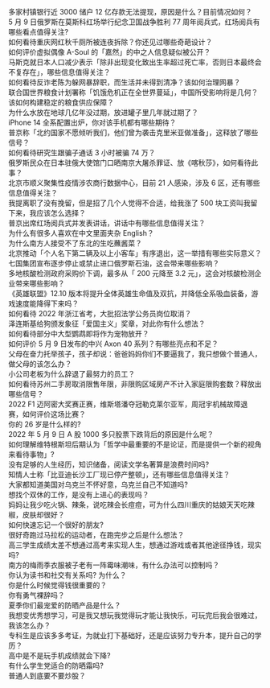 多家村镇银行近 3000 储户 12 亿存款无法提现，原因是什么？目前情况如何？  
5 月 9 日俄罗斯在莫斯科红场举行纪念卫国战争胜利 77 周年阅兵式，红场阅兵有哪些看点值得关注?  
如何看待重庆网红秋千厕所被连夜拆除？你还见过哪些奇葩设计？  
如何评价虚拟偶像 A-Soul 的「嘉然」的中之人信息疑似被公开？  
马斯克就日本人口减少表示「除非出现变化致出生率超过死亡率，否则日本最终会不复存在」，哪些信息值得关注？  
如何看待反诈老陈为躲网暴辞职，而生活并未得到清净？该如何治理网暴？  
联合国世界粮食计划署称「饥饿危机正在全世界蔓延」，中国所受影响将是几何？该如何构建稳定的粮食供应保障？  
为什么水放在地球几亿年没过期，放进罐子里几年就过期了？  
iPhone 14 全系配置出炉，你对该手机都有哪些期待？  
普京称「北约国家不愿倾听我们，他们曾为袭击克里米亚做准备」，这释放了哪些信号？  
如何看待研究生跟骗子通话 3 小时被骗 74 万？  
俄罗斯民众在日本驻俄大使馆门口晒南京大屠杀罪证、放《喀秋莎》，如何看待此事？  
北京市顺义聚集性疫情涉农商行数据中心，目前 21 人感染，涉及 6 区，还有哪些信息值得关注？  
我提离职了没有挽留，但是招了几个人觉得不合适，给我涨了 500 块工资叫我留下来，我应该怎么选择？  
普京出席红场阅兵式并发表讲话，讲话中有哪些信息值得关注？  
为什么有很多人喜欢在中文里面夹杂 English？  
为什么南方人接受不了东北的生吃蘸酱菜？  
北京推动「个人名下第二辆及以上小客车」有序退出，这一举措有哪些实际意义？  
七国集团宣布逐步停止或禁止进口俄罗斯石油，这会带来哪些影响？  
多地核酸检测政府采购价下调，最多从「 200 元降至 3.2 元」，这会对核酸检测企业带来哪些影响？  
《英雄联盟》12.10 版本将提升全体英雄生命值及双抗，并降低全系吸血装备，游戏速度能降得下来吗？  
如何看待 2022 年浙江省考，大批招法学公务员岗位取消？  
泽连斯基给狗颁发象征「爱国主义」奖章，对此你有什么想法？  
如何看待部分中大型鹦鹉即将作为宠物放开？  
如何评价 5 月 9 日发布的中兴 Axon 40 系列？有哪些亮点和不足？  
父母在奋力托举孩子，孩子却说：爸爸妈妈你们不要逼我了，我只想做个普通人，做父母的该怎么办？  
小公司老板为什么辞退了最努力的员工？  
如何看待苏州二手房取消限售年限，非限购区域房产不计入家庭限购套数？释放出哪些信号？  
2022 F1 迈阿密大奖赛正赛，维斯塔潘夺冠勒克莱尔亚军，周冠宇机械故障退赛，如何评价这场比赛？  
你的 26 岁是什么样的?  
2022 年 5 月 9 日 A 股 1000 多只股票下跌背后的原因是什么呢？  
如何理解维特根斯坦后期认为「哲学中最重要的不是论证，而是提供一个新的视角来看待事物」?  
没有足够的人生经历，知识储备，阅读文学名著算是浪费时间吗?  
知情人士称「比亚迪长沙工厂现已停产整顿」，还有哪些信息值得关注？  
大家都知道美国对乌克兰不怀好意，乌克兰自己不知道吗?  
想找个双休的工作，是没有上进心的表现吗？  
妈妈让我少吃火锅、辣条，说吃辣会长痘痘，可为什么四川重庆的姑娘天天吃辣椒，皮肤却很好？  
如何快速忘记一个很好的朋友?  
很好奇跑过马拉松的运动者，在跑完步之后是什么想法？  
高三学生成绩太差不想通过高考来实现人生，想通过游戏或者其他途径挣钱，现实吗?  
南方的梅雨季衣服被子老有一阵霉味潮味，有什么办法可以控制吗？  
你认为读书和社交有关系吗? 为什么？  
你是什么时候觉得钱很重要的？  
你有勇气裸辞吗？  
夏季你们最宠爱的防晒产品是什么？  
我想变优秀想学习，可是我又想玩我觉得玩才能让我快乐，可玩完后我会很难过，我该怎么办？  
专科生是应该多多考证，为就业打下基础好，还是应该努力专升本，提升自己的学历？  
高中是不是玩手机成绩就会下降?  
有什么学生党适合的防晒霜吗?  
普通人到底要不要炒股？  
